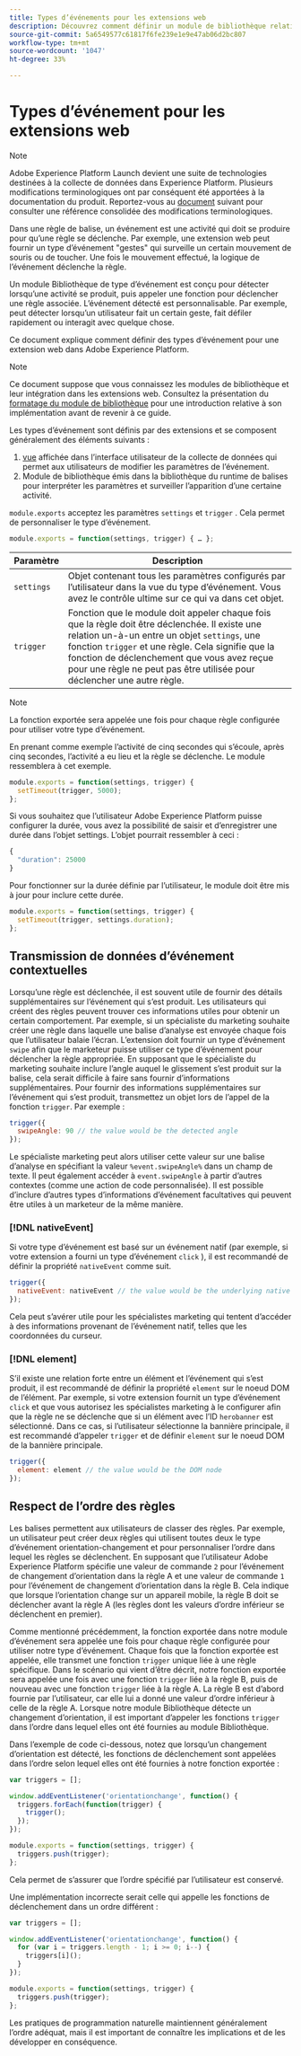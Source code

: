 ```yaml
---
title: Types d’événements pour les extensions web
description: Découvrez comment définir un module de bibliothèque relatif aux types d’événements pour une extension web dans Adobe Experience Platform.
source-git-commit: 5a6549577c61817f6fe239e1e9e47ab06d2bc807
workflow-type: tm+mt
source-wordcount: '1047'
ht-degree: 33%

---
```


# Types d’événement pour les extensions web

>[!NOTE]
>
>Adobe Experience Platform Launch devient une suite de technologies destinées à la collecte de données dans Experience Platform. Plusieurs modifications terminologiques ont par conséquent été apportées à la documentation du produit. Reportez-vous au [document](../../term-updates.md) suivant pour consulter une référence consolidée des modifications terminologiques.

Dans une règle de balise, un événement est une activité qui doit se produire pour qu’une règle se déclenche. Par exemple, une extension web peut fournir un type d’événement &quot;gestes&quot; qui surveille un certain mouvement de souris ou de toucher. Une fois le mouvement effectué, la logique de l’événement déclenche la règle.

Un module Bibliothèque de type d’événement est conçu pour détecter lorsqu’une activité se produit, puis appeler une fonction pour déclencher une règle associée. L’événement détecté est personnalisable. Par exemple, peut détecter lorsqu’un utilisateur fait un certain geste, fait défiler rapidement ou interagit avec quelque chose.

Ce document explique comment définir des types d’événement pour une extension web dans Adobe Experience Platform.

>[!NOTE]
>
>Ce document suppose que vous connaissez les modules de bibliothèque et leur intégration dans les extensions web. Consultez la présentation du [formatage du module de bibliothèque](./format.md) pour une introduction relative à son implémentation avant de revenir à ce guide.

Les types d’événement sont définis par des extensions et se composent généralement des éléments suivants :

1. [vue](./views.md) affichée dans l’interface utilisateur de la collecte de données qui permet aux utilisateurs de modifier les paramètres de l’événement.
2. Module de bibliothèque émis dans la bibliothèque du runtime de balises pour interpréter les paramètres et surveiller l’apparition d’une certaine activité.

`module.exports` acceptez les paramètres  `settings` et  `trigger` . Cela permet de personnaliser le type d’événement.

```js
module.exports = function(settings, trigger) { … };
```

| Paramètre | Description |
| --- | --- |
| `settings` | Objet contenant tous les paramètres configurés par l’utilisateur dans la vue du type d’événement. Vous avez le contrôle ultime sur ce qui va dans cet objet. |
| `trigger` | Fonction que le module doit appeler chaque fois que la règle doit être déclenchée. Il existe une relation un-à-un entre un objet `settings`, une fonction `trigger` et une règle. Cela signifie que la fonction de déclenchement que vous avez reçue pour une règle ne peut pas être utilisée pour déclencher une autre règle. |

>[!NOTE]
>
>La fonction exportée sera appelée une fois pour chaque règle configurée pour utiliser votre type d’événement.

En prenant comme exemple l’activité de cinq secondes qui s’écoule, après cinq secondes, l’activité a eu lieu et la règle se déclenche. Le module ressemblera à cet exemple.

```js
module.exports = function(settings, trigger) {
  setTimeout(trigger, 5000);
};
```

Si vous souhaitez que l’utilisateur Adobe Experience Platform puisse configurer la durée, vous avez la possibilité de saisir et d’enregistrer une durée dans l’objet settings. L’objet pourrait ressembler à ceci :

```js
{
  "duration": 25000
}
```

Pour fonctionner sur la durée définie par l’utilisateur, le module doit être mis à jour pour inclure cette durée.

```js
module.exports = function(settings, trigger) {
  setTimeout(trigger, settings.duration);
};
```

## Transmission de données d’événement contextuelles

Lorsqu’une règle est déclenchée, il est souvent utile de fournir des détails supplémentaires sur l’événement qui s’est produit. Les utilisateurs qui créent des règles peuvent trouver ces informations utiles pour obtenir un certain comportement. Par exemple, si un spécialiste du marketing souhaite créer une règle dans laquelle une balise d’analyse est envoyée chaque fois que l’utilisateur balaie l’écran. L’extension doit fournir un type d’événement `swipe` afin que le marketeur puisse utiliser ce type d’événement pour déclencher la règle appropriée. En supposant que le spécialiste du marketing souhaite inclure l’angle auquel le glissement s’est produit sur la balise, cela serait difficile à faire sans fournir d’informations supplémentaires. Pour fournir des informations supplémentaires sur l’événement qui s’est produit, transmettez un objet lors de l’appel de la fonction `trigger`. Par exemple :

```js
trigger({
  swipeAngle: 90 // the value would be the detected angle
});
```

Le spécialiste marketing peut alors utiliser cette valeur sur une balise d’analyse en spécifiant la valeur `%event.swipeAngle%` dans un champ de texte. Il peut également accéder à `event.swipeAngle` à partir d’autres contextes (comme une action de code personnalisée). Il est possible d’inclure d’autres types d’informations d’événement facultatives qui peuvent être utiles à un marketeur de la même manière.

### [!DNL nativeEvent]

Si votre type d’événement est basé sur un événement natif (par exemple, si votre extension a fourni un type d’événement `click` ), il est recommandé de définir la propriété `nativeEvent` comme suit.

```js
trigger({
  nativeEvent: nativeEvent // the value would be the underlying native event
});
```

Cela peut s’avérer utile pour les spécialistes marketing qui tentent d’accéder à des informations provenant de l’événement natif, telles que les coordonnées du curseur.

### [!DNL element]

S’il existe une relation forte entre un élément et l’événement qui s’est produit, il est recommandé de définir la propriété `element` sur le noeud DOM de l’élément. Par exemple, si votre extension fournit un type d’événement `click` et que vous autorisez les spécialistes marketing à le configurer afin que la règle ne se déclenche que si un élément avec l’ID `herobanner` est sélectionné. Dans ce cas, si l’utilisateur sélectionne la bannière principale, il est recommandé d’appeler `trigger` et de définir `element` sur le noeud DOM de la bannière principale.

```js
trigger({
  element: element // the value would be the DOM node
});
```

## Respect de l’ordre des règles

Les balises permettent aux utilisateurs de classer des règles. Par exemple, un utilisateur peut créer deux règles qui utilisent toutes deux le type d’événement orientation-changement et pour personnaliser l’ordre dans lequel les règles se déclenchent. En supposant que l’utilisateur Adobe Experience Platform spécifie une valeur de commande `2` pour l’événement de changement d’orientation dans la règle A et une valeur de commande `1` pour l’événement de changement d’orientation dans la règle B. Cela indique que lorsque l’orientation change sur un appareil mobile, la règle B doit se déclencher avant la règle A (les règles dont les valeurs d’ordre inférieur se déclenchent en premier).

Comme mentionné précédemment, la fonction exportée dans notre module d’événement sera appelée une fois pour chaque règle configurée pour utiliser notre type d’événement. Chaque fois que la fonction exportée est appelée, elle transmet une fonction `trigger` unique liée à une règle spécifique. Dans le scénario qui vient d’être décrit, notre fonction exportée sera appelée une fois avec une fonction `trigger` liée à la règle B, puis de nouveau avec une fonction `trigger` liée à la règle A. La règle B est d’abord fournie par l’utilisateur, car elle lui a donné une valeur d’ordre inférieur à celle de la règle A. Lorsque notre module Bibliothèque détecte un changement d’orientation, il est important d’appeler les fonctions `trigger` dans l’ordre dans lequel elles ont été fournies au module Bibliothèque.

Dans l’exemple de code ci-dessous, notez que lorsqu’un changement d’orientation est détecté, les fonctions de déclenchement sont appelées dans l’ordre selon lequel elles ont été fournies à notre fonction exportée :

```js
var triggers = [];

window.addEventListener('orientationchange', function() {
  triggers.forEach(function(trigger) {
    trigger();
  });
});

module.exports = function(settings, trigger) {
  triggers.push(trigger);
};
```

Cela permet de s’assurer que l’ordre spécifié par l’utilisateur est conservé.

Une implémentation incorrecte serait celle qui appelle les fonctions de déclenchement dans un ordre différent :

```js
var triggers = [];

window.addEventListener('orientationchange', function() {
  for (var i = triggers.length - 1; i >= 0; i--) {
    triggers[i]();
  }
});

module.exports = function(settings, trigger) {
  triggers.push(trigger);
};
```

Les pratiques de programmation naturelle maintiennent généralement l’ordre adéquat, mais il est important de connaître les implications et de les développer en conséquence.
